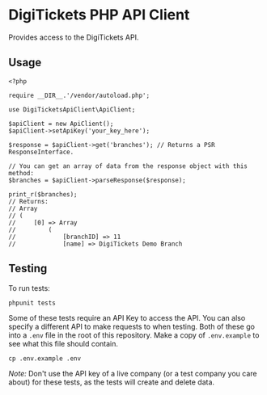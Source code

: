 # DigiTickets PHP API Client

Provides access to the DigiTickets API.

## Usage
```
<?php

require __DIR__.'/vendor/autoload.php';

use DigiTicketsApiClient\ApiClient;

$apiClient = new ApiClient();
$apiClient->setApiKey('your_key_here');

$response = $apiClient->get('branches'); // Returns a PSR ResponseInterface.

// You can get an array of data from the response object with this method:
$branches = $apiClient->parseResponse($response);

print_r($branches);
// Returns:
// Array
// (
//     [0] => Array
//         (
//             [branchID] => 11
//             [name] => DigiTickets Demo Branch
```


## Testing

To run tests:

    phpunit tests

Some of these tests require an API Key to access the API. You can also specify a different API to make requests to 
when testing. Both of these go into a `.env` file in the root of this repository. Make a copy of `.env.example` to see
what this file should contain.

    cp .env.example .env

*Note:* Don't use the API key of a live company (or a test company you care about) for these tests, as the tests will create and delete data.
